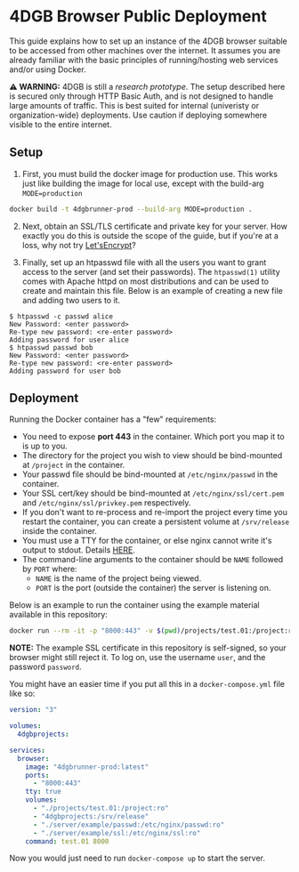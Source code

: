 # 4DGB Browser Public Deployment

This guide explains how to set up an instance of the 4DGB browser suitable to be accessed from other machines over the internet. It assumes you are already familiar with the basic principles of running/hosting web services and/or using Docker.

**⚠ WARNING:** 4DGB is still a *research prototype*. The setup described here is secured only through HTTP Basic Auth, and is not designed to handle large amounts of traffic. This is best suited for internal (univeristy or organization-wide) deployments. Use caution if deploying somewhere visible to the entire internet.

## Setup

1. First, you must build the docker image for production use. This works just like building the image for local use, except with the build-arg `MODE=production`
```sh
docker build -t 4dgbrunner-prod --build-arg MODE=production .
```

2. Next, obtain an SSL/TLS certificate and private key for your server. How exactly you do this is outside the scope of the guide, but if you're at a loss, why not try [Let'sEncrypt](https://letsencrypt.org/)?

3. Finally, set up an htpasswd file with all the users you want to grant access to the server (and set their passwords). The `htpasswd(1)` utility comes with Apache httpd on most distributions and can be used to create and maintain this file. Below is an example of creating a new file and adding two users to it.
```
$ htpasswd -c passwd alice
New Password: <enter password>
Re-type new password: <re-enter password>
Adding password for user alice
$ htpasswd passwd bob
New Password: <enter password>
Re-type new password: <re-enter password>
Adding password for user bob
```

## Deployment

Running the Docker container has a "few" requirements:

* You need to expose **port 443** in the container. Which port you map it to is up to you.
* The directory for the project you wish to view should be bind-mounted at `/project` in the container.
* Your passwd file should be bind-mounted at `/etc/nginx/passwd` in the container.
* Your SSL cert/key should be bind-mounted at `/etc/nginx/ssl/cert.pem` and `/etc/nginx/ssl/privkey.pem` respectively.
* If you don't want to re-process and re-import the project every time you restart the container, you can
create a persistent volume at `/srv/release` inside the container.
* You must use a TTY for the container, or else nginx cannot write it's output to stdout. Details [HERE](https://github.com/moby/moby/issues/31243).
* The command-line arguments to the container should be `NAME` followed by `PORT` where:
  * `NAME` is the name of the project being viewed.
  * `PORT` is the port (outside the container) the server is listening on.

Below is an example to run the container using the example material available in this repository:
```sh
docker run --rm -it -p "8000:443" -v $(pwd)/projects/test.01:/project:ro -v 4dgbprojects:/srv/release -v $(pwd)/server/example/passwd:/etc/nginx/passwd:ro -v $(pwd)/server/example/ssl:/etc/nginx/ssl:ro 4dgbrunner-prod "test.01" 8000
```

**NOTE:** The example SSL certificate in this repository is self-signed, so your browser might still reject it. To log on, use the username `user`, and the password `password`.

You might have an easier time if you put all this in a `docker-compose.yml` file like so:

```yaml
version: "3"

volumes:
  4dgbprojects:

services:
  browser:
    image: "4dgbrunner-prod:latest"
    ports:
      - "8000:443"
    tty: true
    volumes:
      - "./projects/test.01:/project:ro"
      - "4dgbprojects:/srv/release"
      - "./server/example/passwd:/etc/nginx/passwd:ro"
      - "./server/example/ssl:/etc/nginx/ssl:ro"
    command: test.01 8000
```

Now you would just need to run `docker-compose up` to start the server.

